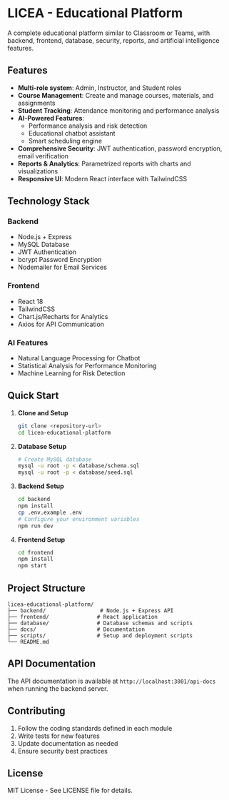 # LICEA - Educational Platform

A complete educational platform similar to Classroom or Teams, with backend, frontend, database, security, reports, and artificial intelligence features.

## Features

- **Multi-role system**: Admin, Instructor, and Student roles
- **Course Management**: Create and manage courses, materials, and assignments
- **Student Tracking**: Attendance monitoring and performance analysis
- **AI-Powered Features**: 
  - Performance analysis and risk detection
  - Educational chatbot assistant
  - Smart scheduling engine
- **Comprehensive Security**: JWT authentication, password encryption, email verification
- **Reports & Analytics**: Parametrized reports with charts and visualizations
- **Responsive UI**: Modern React interface with TailwindCSS

## Technology Stack

### Backend
- Node.js + Express
- MySQL Database
- JWT Authentication
- bcrypt Password Encryption
- Nodemailer for Email Services

### Frontend
- React 18
- TailwindCSS
- Chart.js/Recharts for Analytics
- Axios for API Communication

### AI Features
- Natural Language Processing for Chatbot
- Statistical Analysis for Performance Monitoring
- Machine Learning for Risk Detection

## Quick Start

1. **Clone and Setup**
   ```bash
   git clone <repository-url>
   cd licea-educational-platform
   ```

2. **Database Setup**
   ```bash
   # Create MySQL database
   mysql -u root -p < database/schema.sql
   mysql -u root -p < database/seed.sql
   ```

3. **Backend Setup**
   ```bash
   cd backend
   npm install
   cp .env.example .env
   # Configure your environment variables
   npm run dev
   ```

4. **Frontend Setup**
   ```bash
   cd frontend
   npm install
   npm start
   ```

## Project Structure

```
licea-educational-platform/
├── backend/                 # Node.js + Express API
├── frontend/               # React application
├── database/               # Database schemas and scripts
├── docs/                   # Documentation
├── scripts/                # Setup and deployment scripts
└── README.md
```

## API Documentation

The API documentation is available at `http://localhost:3001/api-docs` when running the backend server.

## Contributing

1. Follow the coding standards defined in each module
2. Write tests for new features
3. Update documentation as needed
4. Ensure security best practices

## License

MIT License - See LICENSE file for details.
